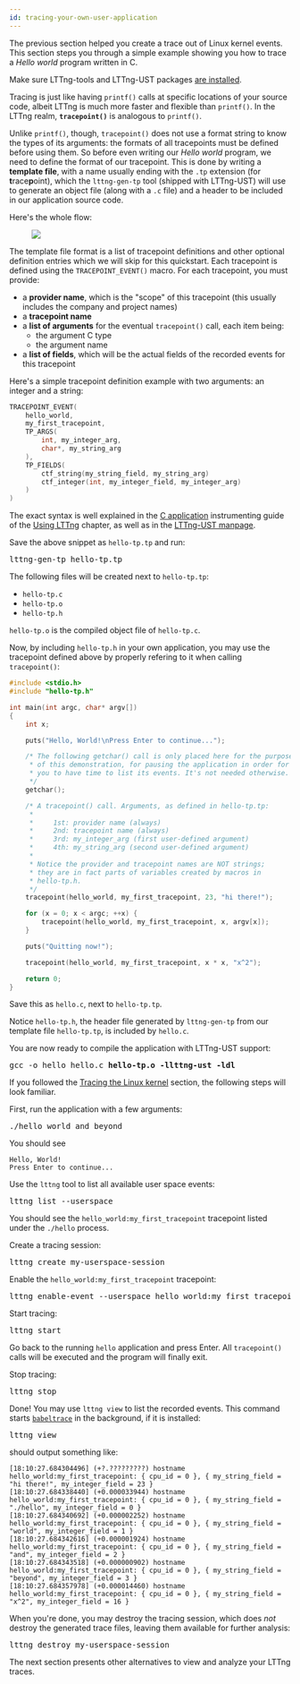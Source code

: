 ```yaml
---
id: tracing-your-own-user-application
---
```


The previous section helped you create a trace out of Linux kernel events.
This section steps you through a simple example showing you how to trace
a _Hello world_ program written in C.

Make sure LTTng-tools and LTTng-UST packages
[are installed](#doc-installing-lttng).

Tracing is just like having `printf()` calls at specific locations of
your source code, albeit LTTng is much more faster and flexible than
`printf()`. In the LTTng realm, **`tracepoint()`** is analogous to
`printf()`.

Unlike `printf()`, though, `tracepoint()` does not use a format string to
know the types of its arguments: the formats of all tracepoints must be
defined before using them. So before even writing our _Hello world_ program,
we need to define the format of our tracepoint. This is done by writing a
**template file**, with a name usually ending with the `.tp` extension (for **t**race**p**oint),
which the `lttng-gen-tp` tool (shipped with LTTng-UST) will use to generate
an object file (along with a `.c` file) and a header to be included in our application source code.

Here's the whole flow:

<figure class="img img-80">
    <object data="/images/docs25/lttng-lttng-gen-tp.svg" type="image/svg+xml">
        <img src="/images/docs25/lttng-lttng-gen-tp.svg">
    </object>
</figure>

The template file format is a list of tracepoint definitions
and other optional definition entries which we will skip for
this quickstart. Each tracepoint is defined using the
`TRACEPOINT_EVENT()` macro. For each tracepoint, you must provide:

  * a **provider name**, which is the "scope" of this tracepoint (this usually
    includes the company and project names)
  * a **tracepoint name**
  * a **list of arguments** for the eventual `tracepoint()` call, each item being:
    * the argument C type
    * the argument name
  * a **list of fields**, which will be the actual fields of the recorded events
    for this tracepoint

Here's a simple tracepoint definition example with two arguments: an integer
and a string:

~~~ c
TRACEPOINT_EVENT(
    hello_world,
    my_first_tracepoint,
    TP_ARGS(
        int, my_integer_arg,
        char*, my_string_arg
    ),
    TP_FIELDS(
        ctf_string(my_string_field, my_string_arg)
        ctf_integer(int, my_integer_field, my_integer_arg)
    )
)
~~~

The exact syntax is well explained in the
[C application](#doc-c-application) instrumenting guide of the
[Using LTTng](#doc-using-lttng) chapter, as well as in the
<a href="/man/3/lttng-ust" class="ext">LTTng-UST manpage</a>.

Save the above snippet as `hello-tp.tp` and run:

<pre class="term">
lttng-gen-tp hello-tp.tp
</pre>

The following files will be created next to `hello-tp.tp`:

  * `hello-tp.c`
  * `hello-tp.o`
  * `hello-tp.h`

`hello-tp.o` is the compiled object file of `hello-tp.c`.

Now, by including `hello-tp.h` in your own application, you may use the
tracepoint defined above by properly refering to it when calling
`tracepoint()`:

~~~ c
#include <stdio.h>
#include "hello-tp.h"

int main(int argc, char* argv[])
{
    int x;

    puts("Hello, World!\nPress Enter to continue...");

    /* The following getchar() call is only placed here for the purpose
     * of this demonstration, for pausing the application in order for
     * you to have time to list its events. It's not needed otherwise.
     */
    getchar();

    /* A tracepoint() call. Arguments, as defined in hello-tp.tp:
     *
     *     1st: provider name (always)
     *     2nd: tracepoint name (always)
     *     3rd: my_integer_arg (first user-defined argument)
     *     4th: my_string_arg (second user-defined argument)
     *
     * Notice the provider and tracepoint names are NOT strings;
     * they are in fact parts of variables created by macros in
     * hello-tp.h.
     */
    tracepoint(hello_world, my_first_tracepoint, 23, "hi there!");

    for (x = 0; x < argc; ++x) {
        tracepoint(hello_world, my_first_tracepoint, x, argv[x]);
    }

    puts("Quitting now!");

    tracepoint(hello_world, my_first_tracepoint, x * x, "x^2");

    return 0;
}
~~~

Save this as `hello.c`, next to `hello-tp.tp`.

Notice `hello-tp.h`, the header file generated by `lttng-gen-tp` from
our template file `hello-tp.tp`, is included by `hello.c`.

You are now ready to compile the application with LTTng-UST support:

<pre class="term">
gcc -o hello hello.c <strong>hello-tp.o -llttng-ust -ldl</strong>
</pre>

If you followed the
[Tracing the Linux kernel](#doc-tracing-the-linux-kernel) section, the
following steps will look familiar.

First, run the application with a few arguments:

<pre class="term">
./hello world and beyond
</pre>

You should see

~~~ text
Hello, World!
Press Enter to continue...
~~~

Use the `lttng` tool to list all available user space events:

<pre class="term">
lttng list --userspace
</pre>

You should see the `hello_world:my_first_tracepoint` tracepoint listed
under the `./hello` process.

Create a tracing session:

<pre class="term">
lttng create my-userspace-session
</pre>

Enable the `hello_world:my_first_tracepoint` tracepoint:

<pre class="term">
lttng enable-event --userspace hello_world:my_first_tracepoint
</pre>

Start tracing:

<pre class="term">
lttng start
</pre>

Go back to the running `hello` application and press Enter. All `tracepoint()`
calls will be executed and the program will finally exit.

Stop tracing:

<pre class="term">
lttng stop
</pre>

Done! You may use `lttng view` to list the recorded events. This command
starts
<a href="http://www.efficios.com/babeltrace" class="ext"><code>babeltrace</code></a>
in the background, if it is installed:

<pre class="term">
lttng view
</pre>

should output something like:

~~~ text
[18:10:27.684304496] (+?.?????????) hostname hello_world:my_first_tracepoint: { cpu_id = 0 }, { my_string_field = "hi there!", my_integer_field = 23 }
[18:10:27.684338440] (+0.000033944) hostname hello_world:my_first_tracepoint: { cpu_id = 0 }, { my_string_field = "./hello", my_integer_field = 0 }
[18:10:27.684340692] (+0.000002252) hostname hello_world:my_first_tracepoint: { cpu_id = 0 }, { my_string_field = "world", my_integer_field = 1 }
[18:10:27.684342616] (+0.000001924) hostname hello_world:my_first_tracepoint: { cpu_id = 0 }, { my_string_field = "and", my_integer_field = 2 }
[18:10:27.684343518] (+0.000000902) hostname hello_world:my_first_tracepoint: { cpu_id = 0 }, { my_string_field = "beyond", my_integer_field = 3 }
[18:10:27.684357978] (+0.000014460) hostname hello_world:my_first_tracepoint: { cpu_id = 0 }, { my_string_field = "x^2", my_integer_field = 16 }
~~~

When you're done, you may destroy the tracing session, which does _not_
destroy the generated trace files, leaving them available for further
analysis:

<pre class="term">
lttng destroy my-userspace-session
</pre>

The next section presents other alternatives to view and analyze your
LTTng traces.
